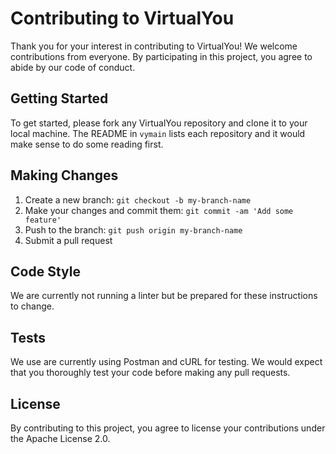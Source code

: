 # Contributing to VirtualYou

Thank you for your interest in contributing to VirtualYou! We welcome contributions from everyone. By participating in this project, you agree to abide by our code of conduct.

## Getting Started

To get started, please fork any VirtualYou repository and clone it to your local machine. The README in `vymain` lists each repository and it would make sense to do some reading first.

## Making Changes

1. Create a new branch: `git checkout -b my-branch-name`
2. Make your changes and commit them: `git commit -am 'Add some feature'`
3. Push to the branch: `git push origin my-branch-name`
4. Submit a pull request

## Code Style

We are currently not running a linter but be prepared for these instructions to change.

## Tests

We use are currently using Postman and cURL for testing. We would expect that you thoroughly test your code before making any pull requests.

## License

By contributing to this project, you agree to license your contributions under the Apache License 2.0.